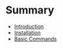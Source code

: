 # Summary

* [Introduction](README.md)
* [Installation](chapter1.md)
* [Basic Commands](basic-commands.md)

